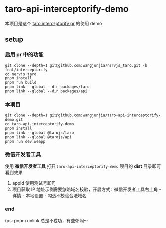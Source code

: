 # taro-api-interceptorify-demo

本项目是这个 [taro interceptorify pr](https://github.com/NervJS/taro/pull/13676) 的使用 demo

## setup


### 启用 pr 中的功能

```
git clone --depth=1 git@github.com:wangjunjia/nervjs_taro.git -b feat/interceptorify
cd nervjs_taro
pnpm install
pnpm run build
pnpm link --global --dir packages/taro
pnpm link --global --dir packages/api
```

### 本项目

```
git clone --depth=1 git@github.com:wangjunjia/taro-api-interceptorify-demo.git
cd taro-api-interceptorify-demo
pnpm install
pnpm link --global @tarojs/taro
pnpm link --global @tarojs/api
pnpm run dev:weapp
```

### 微信开发者工具

使用 **微信开发者工具** 打开 `taro-api-interceptorify-demo` 项目的 __dist__ 目录即可看到效果

1. appId 使用测试号即可
2. 项目获取 IP 地址示例需要忽略域名校验，开启方式：微信开发者工具右上角 - 详情 - 本地设置 - 勾选不校验合法域名


### end

(ps: pnpm unlink 总是不成功，有些郁闷～
